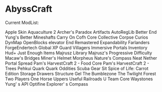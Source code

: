 # AbyssCraft
Current ModList:

Apple Skin
Aquaculture 2
Archer's Paradox
Artifacts
AutoRegLib
Better End
Yung's Better Mineshafts
Carry On
Cofh Core
Collective
Corpse
Curios
DynMap
OpenBlocks elevator
End Remastered
Expandability
Farlanders
ForgeEndertech
Global XP
Guard Villagers
Immersive Portals
Inventory Hud+
Just Enough Items
Majrusz Library
Majrusz's Progressive Difficulty
Macaw's Bridges
Miner's Helmet
Morpheus
Nature's Compass
Neat
Nether Portal Spread
Pam's HarvestCraft 2 - Food Core
Pam's HarvestCraft 2 - Trees
Pehkui
Quark
Quark Oddities
Scuba Gear
Sit
Spice of Life: Carrot Edition
Storage Drawers
Structure Gel
The Bumblezone
The Twilight Forest
Two Players One Horse
Uppers
Useful Railroads
U Team Core
Waystones
Yung' s API
Optifine
Explorer' s Compass
